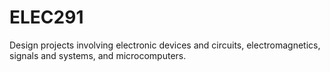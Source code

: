 # ELEC291
Design projects involving electronic devices and circuits, electromagnetics, signals and systems, and microcomputers.
